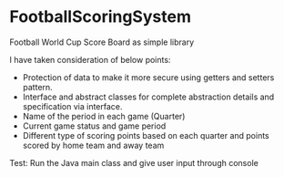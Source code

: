 # FootballScoringSystem
Football World Cup Score Board as simple library

I have taken consideration of below points:
- Protection of data to make it more secure using getters and setters pattern.
- Interface and abstract classes for complete abstraction details and specification via interface.
- Name of the period in each game (Quarter)
- Current game status and game period
- Different type of scoring points based on each quarter and points scored by home team and away team


Test:
Run the Java main class and give user input through console
